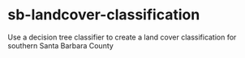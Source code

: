 # sb-landcover-classification
Use a decision tree classifier to create a land cover classification for southern Santa Barbara County

